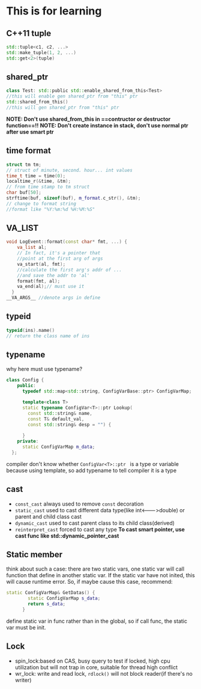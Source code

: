 # This is for learning
## C++11 tuple
```cpp
std::tuple<c1, c2, ...>
std::make_tuple(1, 2, ...)
std::get<2>(tuple)
```
## shared_ptr
```cpp
class Test: std::public std::enable_shared_from_this<Test>
//this will enable gen shared_ptr from "this" ptr
std::shared_from_this()
//this will gen shared_ptr from "this" ptr
```
**NOTE: Don't use shared_from_this in ==contructor or destructor function==!!**
**NOTE: Don't create instance in stack, don't use normal ptr after use smart ptr**
## time format
```cpp
struct tm tm;
// struct of minute, second. hour... int values
time_t time = time(0);
localtime_r(&time, &tm);
// from time stamp to tm struct
char buf[50];
strftime(buf, sizeof(buf), m_format.c_str(), &tm);
// change to format string
//format like "%Y:%m:%d %H:%M:%S"
```
## VA_LIST
```cpp
void LogEvent::format(const char* fmt, ...) {
    va_list al;
    // In fact, it's a pointer that 
    //point at the first arg of args
    va_start(al, fmt);
    //calculate the first arg's addr of ... 
    //and save the addr to 'al'
    format(fmt, al);
    va_end(al);// must use it
  }
__VA_ARGS__ //denote args in define
```
## typeid
```cpp
typeid(ins).name()
// return the class name of ins
```
## typename
why here must use typename?
```cpp
class Config {
    public:
      typedef std::map<std::string, ConfigVarBase::ptr> ConfigVarMap;

      template<class T>
      static typename ConfigVar<T>::ptr Lookup(
        const std::string& name, 
        const T& default_val,
        const std::string& desp = "") {
          
      }
    private:
      static ConfigVarMap m_data;
  };
```
compiler don't know whether `ConfigVar<T>::ptr ` is a type or variable because using template, so add typename to tell compiler it is a type
## cast
- `const_cast` always used to remove `const` decoration
- `static_cast` used to cast different data type(like int<--->double) or parent and child class cast
- `dynamic_cast` used to cast parent class to its child class(derived)
- `reinterpret_cast` forced to cast any type
**To cast smart pointer, use cast func like std::dynamic_pointer_cast**

## Static member
think about such a case:
there are two static vars, one static var will call function that define in another static var. If the static var have not inited, this will cause runtime error. So, if maybe cause this case, recommend:
```cpp
static ConfigVarMap& GetDatas() {
        static ConfigVarMap s_data;
        return s_data;
      }
```
define static var in func rather than in the global, so if call func, the static var must be init.

## Lock
- spin_lock:based on CAS, busy query to test if locked, high cpu utilization but will not trap in core, suitable for thread high conflict
- wr_lock: write and read lock, `rdlock()` will not block reader(if there's no writer)
